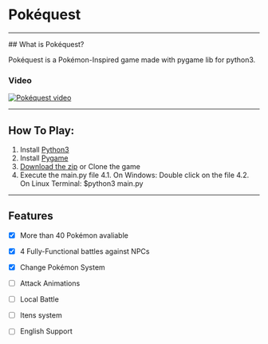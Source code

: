 # Pokéquest
<hr>
## What is Pokéquest?

Pokéquest is a Pokémon-Inspired game made with pygame lib for python3.

### Video

[![Pokéquest video](https://img.youtube.com/vi/8xdGPaMHo5Y/maxresdefault.jpg)](hhttps://www.youtube.com/watch?v=8xdGPaMHo5Y)

<hr>

## How To Play:

1. Install [Python3](https://www.python.org/downloads/)
2. Install [Pygame](https://www.pygame.org/wiki/GettingStarted)
3. [Download the zip](https://github.com/Txiag/Pokequest/archive/master.zip) or Clone the game
4. Execute the main.py file 
4.1. On Windows: Double click on the file
4.2. On Linux Terminal: $python3 main.py

<hr>

## Features
- [x]  More than 40 Pokémon avaliable
- [x]  4 Fully-Functional battles against NPCs
- [x]  Change Pokémon System
- [ ]  Attack Animations
- [ ]  Local Battle
- [ ]  Itens system
- [ ]  English Support

